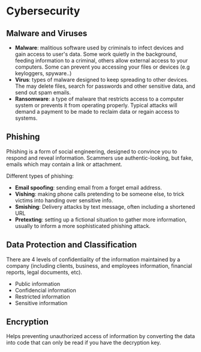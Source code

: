 # Cybersecurity

## Malware and Viruses

* **Malware**: malitious software used by criminals to infect devices and gain access to user's data. Some work quietly in the background, feeding information to a criminal, others allow external access to your computers. Some can prevent you accessing your files or devices (e.g keyloggers, spyware..)
* **Virus**: types of malware designed to keep spreading to other devices. The may delete files, search for passwords and other sensitive data, and send out spam emails.
* **Ransomware**: a type of malware that restricts access to a computer system or prevents it from operating properly. Typical attacks will demand a payment to be made to reclaim data or regain access to systems.

## Phishing

Phishing is a form of social engineering, designed to convince you to respond and reveal information. Scammers use authentic-looking, but fake, emails which may contain a link or attachment.

Different types of phishing:

* **Email spoofing**: sending email from a forget email address.
* **Vishing**: making phone calls pretending to be someone else, to trick victims into handing over sensitive info.
* **Smishing**: Delivery attacks by text message, often including a shortened URL
* **Pretexting**: setting up a fictional situation to gather more information, usually to inform a more sophisticated phishing attack.

## Data Protection and Classification

There are 4 levels of confidentiality of the information maintained by a company (including clients, business, and employees information, financial reports, legal documents, etc).
* Public information
* Confidencial information
* Restricted information
* Sensitive information

## Encryption

Helps preventing unauthorized access of information by converting the data into code that can only be read if you have the decryption key.
